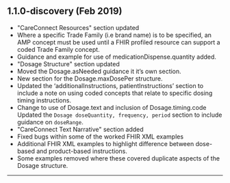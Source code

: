 ## 1.1.0-discovery (Feb 2019)

- "CareConnect Resources" section updated
- Where a specific Trade Family (i.e brand name) is to be specified, an AMP concept must be used until a FHIR profiled resource can support a coded Trade Family concept.
- Guidance and example for use of medicationDispense.quantity added.
- "Dosage Structure" section updated
- Moved the Dosage.asNeeded guidance it it’s own section.
- New section for the Dosage.maxDosePer structure.
- Updated the ‘additionalInstructions, patientInstructions’ section to include a note on using coded concepts that relate to specific dosing timing instructions.
- Change to use of Dosage.text and inclusion of Dosage.timing.code
Updated the `Dosage doseQuantity, frequency, period` section to include guidance on `doseRange`.
- "CareConnect Text Narrative" section added
- Fixed bugs within some of the worked FHIR XML examples
- Additional FHIR XML examples to highlight difference between dose-based and product-based instructions.
- Some examples removed where these covered duplicate aspects of the Dosage structure.

---